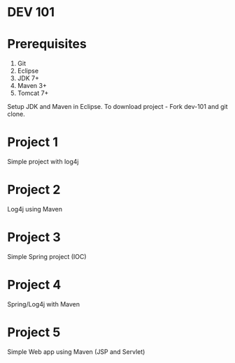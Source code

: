 # DEV 101

# Prerequisites

1. Git
2. Eclipse
3. JDK 7+
4. Maven 3+
5. Tomcat 7+

Setup JDK and Maven in Eclipse. To download project - Fork dev-101 and git clone.

# Project 1

Simple project with log4j

# Project 2

Log4j using Maven

# Project 3

Simple Spring project (IOC)

# Project 4

Spring/Log4j with Maven

# Project 5

Simple Web app using Maven (JSP and Servlet)
